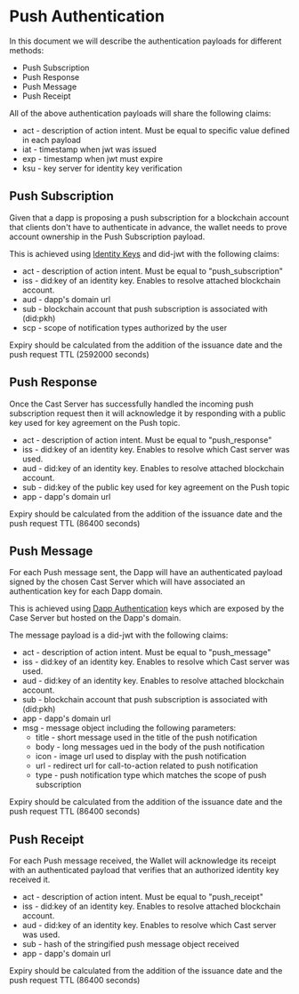 # Push Authentication

In this document we will describe the authentication payloads for different methods:

- Push Subscription
- Push Response
- Push Message
- Push Receipt


All of the above authentication payloads will share the following claims:

- act - description of action intent. Must be equal to specific value defined in each payload
- iat - timestamp when jwt was issued
- exp - timestamp when jwt must expire
- ksu - key server for identity key verification

## Push Subscription

Given that a dapp is proposing a push subscription for a blockchain account that clients don't have to authenticate in advance, the wallet needs to prove account ownership in the Push Subscription payload.

This is achieved using [Identity Keys](../../servers/keys/identity-keys) and did-jwt with the following claims:

- act - description of action intent. Must be equal to "push_subscription"
- iss - did:key of an identity key. Enables to resolve attached blockchain account.
- aud - dapp's domain url
- sub - blockchain account that push subscription is associated with (did:pkh)
- scp - scope of notification types authorized by the user

Expiry should be calculated from the addition of the issuance date and the push request TTL (2592000 seconds)

## Push Response

Once the Cast Server has successfully handled the incoming push subscription request then it will acknowledge it by responding with a public key used for key agreement on the Push topic.

- act - description of action intent. Must be equal to "push_response"
- iss - did:key of an identity key. Enables to resolve which Cast server was used.
- aud - did:key of an identity key. Enables to resolve attached blockchain account.
- sub - did:key of the public key used for key agreement on the Push topic 
- app - dapp's domain url

Expiry should be calculated from the addition of the issuance date and the push request TTL (86400 seconds)

## Push Message

For each Push message sent, the Dapp will have an authenticated payload signed by the chosen Cast Server which will have associated an authentication key for each Dapp domain.

This is achieved using [Dapp Authentication](./dapp-authentication.md) keys which are exposed by the Case Server but hosted on the Dapp's domain.

The message payload is a did-jwt with the following claims:

- act - description of action intent. Must be equal to "push_message"
- iss - did:key of an identity key. Enables to resolve which Cast server was used.
- aud - did:key of an identity key. Enables to resolve attached blockchain account.
- sub - blockchain account that push subscription is associated with (did:pkh)
- app - dapp's domain url
- msg - message object including the following parameters:
    - title - short message used in the title of the push notification
    - body - long messages ued in the body of the push notification
    - icon - image url used to display with the push notification
    - url -  redirect url for call-to-action related to push notification
    - type - push notification type which matches the scope of push subscription

Expiry should be calculated from the addition of the issuance date and the push request TTL (86400 seconds)

## Push Receipt

For each Push message received, the Wallet will acknowledge its receipt with an authenticated payload that verifies that an authorized identity key received it.

- act - description of action intent. Must be equal to "push_receipt"
- iss - did:key of an identity key. Enables to resolve attached blockchain account.
- aud - did:key of an identity key. Enables to resolve which Cast server was used.
- sub - hash of the stringified push message object received
- app - dapp's domain url

Expiry should be calculated from the addition of the issuance date and the push request TTL (86400 seconds)

